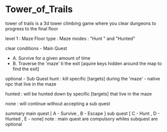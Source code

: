 # Tower_of_Trails
tower of trails is a 3d tower climbing game where you clear dungeons to progress to the final floor



level 1 : Maze Floor
type : Maze
modes : "Hunt " and "Hunted"


clear conditions - Main Quest
* A. Survive for a given amount of time
* B. Traverse the 'maze' ti the exit [aquire keys hidden around the map to find the exit]

optional - Sub Quest 
hunt : kill specific [targets] during the 'maze' - native npc that live in the maze

hunted : will be hunted down by specific [targets] that live in the maze

none : will continue without accepting a sub quest

summary 
main quest [ A - Survive , B - Escape ]
sub quest [ C - Hunt , D - Hunted , E - none]
note : main quest are compulsory whiles subquest are optional
